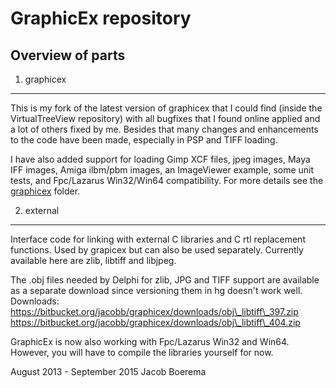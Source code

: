 GraphicEx repository
====================

Overview of parts
-----------------

1. graphicex
------------
This is my fork of the latest version of graphicex that I could find
(inside the VirtualTreeView repository) with all bugfixes that I found
online applied and a lot of others fixed by me.
Besides that many changes and enhancements to the code have been made,
especially in PSP and TIFF loading.

I have also added support for loading Gimp XCF files, jpeg images,
Maya IFF images, Amiga ilbm/pbm images, an ImageViewer example, 
some unit tests, and Fpc/Lazarus Win32/Win64 compatibility.
For more details see the [graphicex](/graphicex/readme.md) folder.

2. external
-----------
Interface code for linking with external C libraries and C rtl replacement
functions. Used by grapicex but can also be used separately.
Currently available here are zlib, libtiff and libjpeg.    

The .obj files needed by Delphi for zlib, JPG and TIFF support are available
as a separate download since versioning them in hg doesn't work well.    
Downloads:    
https://bitbucket.org/jacobb/graphicex/downloads/obj\_libtiff\_397.zip    
https://bitbucket.org/jacobb/graphicex/downloads/obj\_libtiff\_404.zip    

GraphicEx is now also working with Fpc/Lazarus Win32 and Win64. However, you
will have to compile the libraries yourself for now.


August 2013 - September 2015
Jacob Boerema
